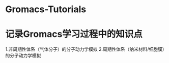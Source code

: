 # Gromacs-Tutorials
记录Gromacs学习过程中的知识点
==============================
1.非周期性体系（气体分子）的分子动力学模拟
2.周期性体系（纳米材料/细胞膜）的分子动力学模拟
